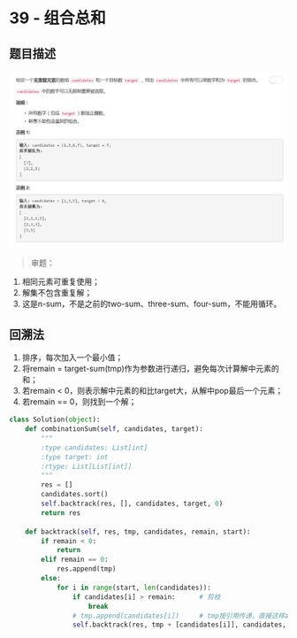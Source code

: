 # 39 - 组合总和

## 题目描述
![problem](images/39.png)

>审题：  
1. 相同元素可重复使用；
2. 解集不包含重复解；
3. 这是n-sum，不是之前的two-sum、three-sum、four-sum，不能用循环。

## 回溯法

1. 排序，每次加入一个最小值；
2. 将remain = target-sum(tmp)作为参数进行递归，避免每次计算解中元素的和；
3. 若remain < 0，则表示解中元素的和比target大，从解中pop最后一个元素；
4. 若remain == 0，则找到一个解；

```python
class Solution(object):
    def combinationSum(self, candidates, target):
        """
        :type candidates: List[int]
        :type target: int
        :rtype: List[List[int]]
        """
        res = []
        candidates.sort()
        self.backtrack(res, [], candidates, target, 0)
        return res

    def backtrack(self, res, tmp, candidates, remain, start):
    	if remain < 0:
    		return
    	elif remain == 0:
    		res.append(tmp)
    	else:
    		for i in range(start, len(candidates)):
    			if candidates[i] > remain:		# 剪枝
    				break
    			# tmp.append(candidates[i])		# tmp按引用传递，直接这样append会导致最后res中的解全部是最后一个tmp的值
    			self.backtrack(res, tmp + [candidates[i]], candidates, remain - candidates[i], i) #可以重复使用同一元素，所以start是i而不是i+1

```
